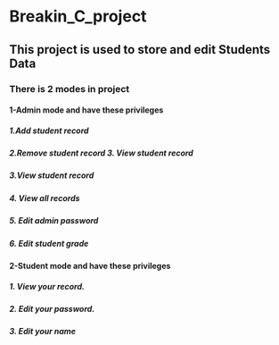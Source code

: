 # Breakin_C_project
## This project is used to store and edit Students Data
### There is 2 modes in project 
#### 1-Admin mode and have these privileges
##### 1.Add student record
##### 2.Remove student record 3. View student record
##### 3.View student record
##### 4. View all records
##### 5. Edit admin password
##### 6. Edit student grade 
#### 2-Student mode and have these privileges
##### 1. View your record. 
##### 2. Edit your password. 
##### 3. Edit your name
